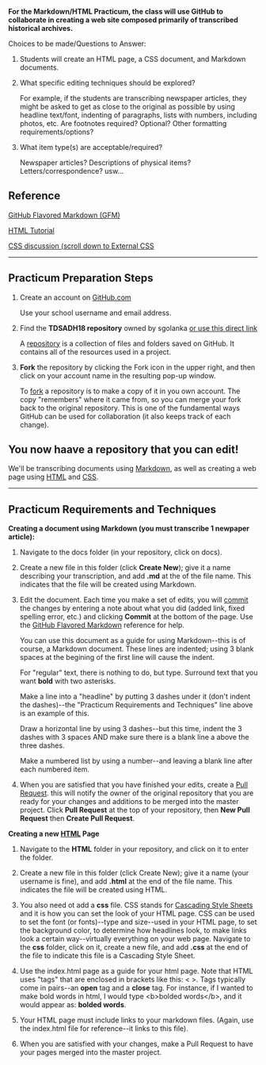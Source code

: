 **For the Markdown/HTML Practicum, the class will use GitHub to collaborate in creating a web site composed primarily of transcribed historical archives.**

Choices to be made/Questions to Answer:

1. Students will create an HTML page, a CSS document, and Markdown documents.

2. What specific editing techniques should be explored?

   For example, if the students are transcribing newspaper articles, they might be asked to get as close to the original as possible by using headline text/font, indenting of paragraphs, lists with numbers, including photos, etc. 
   Are footnotes required? Optional?
   Other formatting requirements/options?

3. What item type(s) are acceptable/required?

   Newspaper articles?  Descriptions of physical items?  Letters/correspondence?  usw...

Reference
---

[GitHub Flavored Markdown (GFM)](https://github.github.com/gfm/)

[HTML Tutorial](https://www.w3schools.com/html/html_intro.asp)

[CSS discussion (scroll down to External CSS](https://www.w3schools.com/html/html_css.asp)


   ---
   
Practicum Preparation Steps
---

1. Create an account on [GitHub.com](https://github.com/)

   Use your school username and email address.
   
2. Find the **TDSADH18 repository** owned by sgolanka [or use this direct link](https://github.com/sgolanka/TDSADH18)

   A [repository](https://help.github.com/articles/github-glossary/#repository) is a collection of files and folders saved on GitHub. It contains all of the resources used in a project.
   
3. **Fork** the repository by clicking the Fork icon in the upper right, and then click on your account name in the resulting pop-up window.

   To [fork](https://help.github.com/articles/github-glossary/#fork) a repository is to make a copy of it in you own account. The copy "remembers" where it came from, so you can merge your fork back to the original repository. This is one of the fundamental ways GitHub can be used for collaboration (it also keeps track of each change).
   
You now haave a repository that you can edit!
---

We'll be transcribing documents using [Markdown](https://help.github.com/articles/github-glossary/#markdown), as well as creating a web page using [HTML](https://en.wikipedia.org/wiki/HTML) and [CSS](https://en.wikipedia.org/wiki/Cascading_Style_Sheets).

   ---

Practicum Requirements and Techniques
---

**Creating a document using Markdown (you must transcribe 1 newpaper article):**

1. Navigate to the docs folder (in your repository, click on docs).

2. Create a new file in this folder (click **Create New**); give it a name describing your transcription, and add **.md** at the of the file name. This indicates that the file will be created using Markdown.

3. Edit the document.  Each time you make a set of edits, you will [commit](https://help.github.com/articles/github-glossary/#commit) the changes by entering a note about what you did (added link, fixed spelling error, etc.) and clicking **Commit** at the bottom of the page. Use the [GitHub Flavored Markdown](https://github.github.com/gfm/) reference for help.

   You can use this document as a guide for using Markdown--this is of course, a Markdown document. These lines are indented; using 3 blank spaces at the begining of the first line will cause the indent.  
   
   For "regular" text, there is nothing to do, but type.  Surround text that you want **bold** with two asterisks.
   
   Make a line into a "headline" by putting 3 dashes under it (don't indent the dashes)--the "Practicum Requirements and Techniques" line above is an example of this.
   
   Draw a horizontal line by using 3 dashes--but this time, indent the 3 dashes with 3 spaces AND make sure there is a blank line a above the three dashes.
   
   Make a numbered list by using a number--and leaving a blank line after each numbered item.
   
4. When you are satisfied that you have finished your edits, create a [Pull Request](https://help.github.com/articles/github-glossary/#pull-request).  this will notify the owner of the original repository that you are ready for your changes and additions to be merged into the master project.  Click **Pull Request** at the top of your repository, then **New Pull Request** then **Create Pull Request**.

**Creating a new [HTML](https://help.github.com/articles/github-glossary/#markdown) Page**

1. Navigate to the **HTML** folder in your repository, and click on it to enter the folder.

2. Create a new file in this folder (click Create New); give it a name (your username is fine), and add **.html** at the end of the file name. This indicates the file will be created using HTML.

3. You also need ot add a **css** file.  CSS stands for [Cascading Style Sheets](https://en.wikipedia.org/wiki/Cascading_Style_Sheets) and it is how you can set the look of your HTML page. CSS can be used to set the font (or fonts)--type and size--used in your HTML page, to set the background color, to determine how headlines look, to make links look a certain way--virtually everything on your web page.
   Navigate to the **css** folder, click on it, create a new file, and add **.css** at the end of the file to indicate this file is a Cascading Style Sheet.

4. Use the index.html page as a guide for your html page.  Note that HTML uses "tags" that are enclosed in brackets like this: < >. Tags typically come in pairs--an **open** tag and a **close** tag.  For instance, if I wanted to make bold words in html, I would type \<b>bolded words\</b>, and it would appear as: **bolded words**.

5. Your HTML page must include links to your markdown files. (Again, use the index.html file for reference--it links to this file).

6. When you are satisfied with your changes, make a Pull Request to have your pages merged into the master project.



